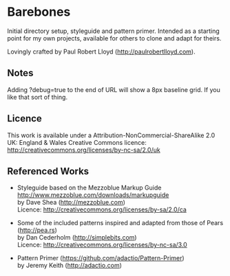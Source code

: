 # Barebones

Initial directory setup, styleguide and pattern primer. Intended as a starting point for my own projects, available for others to clone and adapt for theirs.

Lovingly crafted by Paul Robert Lloyd (<http://paulrobertlloyd.com>).

## Notes

Adding ?debug=true to the end of URL will show a 8px baseline grid. If you like that sort of thing.

## Licence

This work is available under a Attribution-NonCommercial-ShareAlike 2.0 UK: England & Wales Creative Commons licence:
<http://creativecommons.org/licenses/by-nc-sa/2.0/uk>

## Referenced Works

* Styleguide based on the Mezzoblue Markup Guide <http://www.mezzoblue.com/downloads/markupguide>  
  by Dave Shea (<http://mezzoblue.com>)  
  Licence: <http://creativecommons.org/licenses/by-sa/2.0/ca>

* Some of the included patterns inspired and adapted from those of Pears (<http://pea.rs>)  
  by Dan Cederholm (<http://simplebits.com>)  
  Licence: <http://creativecommons.org/licenses/by-nc-sa/3.0>

* Pattern Primer (<https://github.com/adactio/Pattern-Primer>)  
  by Jeremy Keith (<http://adactio.com>)